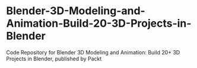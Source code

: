 


# Blender-3D-Modeling-and-Animation-Build-20-3D-Projects-in-Blender
Code Repository for Blender 3D Modeling and Animation: Build 20+ 3D Projects in Blender, published by Packt
